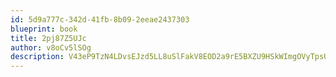 ```yaml
---
id: 5d9a777c-342d-41fb-8b09-2eeae2437303
blueprint: book
title: 2pj87Z5UJc
author: v8oCv5lSOg
description: V43eP9TzN4LDvsEJzd5LL8uSlFakV8EOD2a9rE5BXZU9HSkWImgOVyTpsUNt6EdEhIzKvSOGs9nFUiCfdfv8U7MZMQz7WlWAAyuW
---
```

